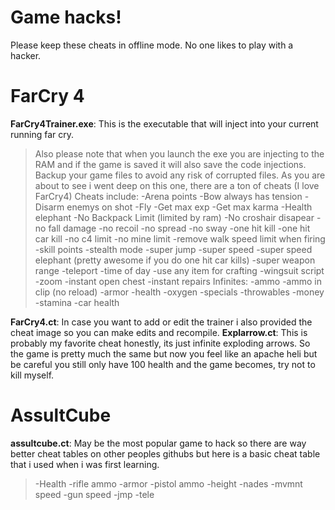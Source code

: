 # Game hacks!
Please keep these cheats in offline mode. No one likes to play with a hacker. 
# FarCry 4
**FarCry4Trainer.exe**: This is the executable that will inject into your current running far cry. 
>Also please note that when you launch the exe you are injecting to the RAM and if the game is saved it will also save the code injections. Backup your game files to avoid any risk of corrupted files. As you are about to see i went deep on this one, there are a ton of cheats (I love FarCry4)
Cheats include:
>-Arena points
-Bow always has tension
-Disarm enemys on shot
-Fly
-Get max exp
-Get max karma
-Health elephant
-No Backpack Limit (limited by ram)
-No croshair disapear
-no fall damage
-no recoil
-no spread
-no sway
-one hit kill
-one hit car kill
-no c4 limit
-no mine limit
-remove walk speed limit when firing
-skill points
-stealth mode
-super jump
-super speed
-super speed elephant (pretty awesome if you do one hit car kills)
-super weapon range
-teleport
-time of day
-use any item for crafting
-wingsuit script
-zoom 
-instant open chest
-instant repairs
Infinites:
-ammo
-ammo in clip (no reload)
-armor
-health
-oxygen
-specials
-throwables
-money
-stamina
-car health


**FarCry4.ct**: In case you want to add or edit the trainer i also provided the cheat image so you can make edits and recompile.
 **Explarrow.ct**: This is probably my favorite cheat honestly, its just infinite exploding arrows. So the game is pretty much the same but now you feel like an apache heli but be careful you still only have 100 health and the game becomes, try not to kill myself. 

# AssultCube
**assultcube.ct**: May be the most popular game to hack so there are way better cheat tables on other peoples githubs but here is a basic cheat table that i used when i was first learning.
>-Health
-rifle ammo
-armor
-pistol ammo
-height
-nades
-mvmnt speed
-gun speed
-jmp
-tele
